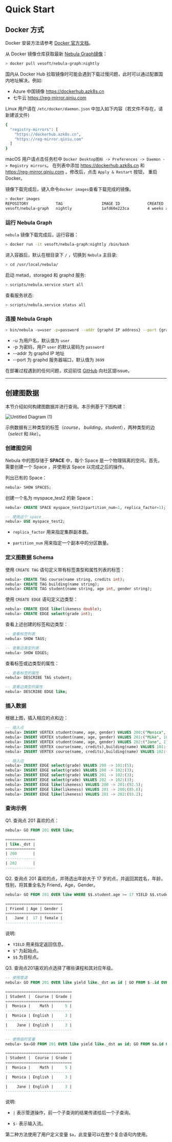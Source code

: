 # Quick Start

## Docker 方式

Docker 安装方法请参考 [Docker 官方文档](https://docs.docker.com/)。

从 Docker 镜像仓库获取最新 [Nebula Graph镜像](https://hub.docker.com/r/vesoft/nebula-graph)：

```sh
> docker pull vesoft/nebula-graph:nightly
```

国内从 Docker Hub 拉取镜像时可能会遇到下载过慢问题，此时可以通过配置国内地址解决。例如:

* Azure 中国镜像 https://dockerhub.azk8s.cn
* 七牛云 https://reg-mirror.qiniu.com

Linux 用户请在 `/etc/docker/daemon.json` 中加入如下内容（若文件不存在，请新建该文件)

```sh
{
  "registry-mirrors": [
    "https://dockerhub.azk8s.cn",
    "https://reg-mirror.qiniu.com"
  ]
}
```

macOS 用户请点击任务栏中 `Docker Desktop图标 -> Preferences -> Daemon -> Registry mirrors`。 在列表中添加 https://dockerhub.azk8s.cn 和 https://reg-mirror.qiniu.com 。修改后，点击 `Apply & Restart` 按钮， 重启Docker。

镜像下载完成后，键入命令`docker images`查看下载完成的镜像。

```sh
> docker images
REPOSITORY            TAG                 IMAGE ID            CREATED             SIZE
vesoft/nebula-graph   nightly             1afd60e223ca        4 weeks ago         401MB
```

### 运行 Nebula Graph

`nebula` 镜像下载完成后，运行容器：

```sh
> docker run -it vesoft/nebula-graph:nightly /bin/bash
```

进入容器后，默认在根目录下 `/` ，切换到 `Nebula` 主目录:

```sh
> cd /usr/local/nebula/
```

启动 metad，storaged 和 graphd 服务:

```sh
> scripts/nebula.service start all
```

查看服务状态:

```sh
> scripts/nebula.service status all
```
### 连接 Nebula Graph

```sh
> bin/nebula -u=user -p=password --addr {graphd IP address} --port {graphd listening port}
```

* -u 为用户名，默认值为 `user`
* -p 为密码，用户 `user` 的默认密码为 `password` 
* --addr 为 graphd IP 地址
* --port 为 graphd 服务器端口，默认值为 `3699`

在部署过程遇到的任何问题，欢迎前往 [GitHub](https://github.com/vesoft-inc/nebula/issues) 向社区提issue。

---

## 创建图数据

本节介绍如何构建图数据并进行查询。本示例基于下图构建：

![Untitled Diagram (1)](https://user-images.githubusercontent.com/51590253/60649144-0774c980-9e74-11e9-86d6-bad1653e70ba.png)

示例数据有三种类型的标签（_course_， _building_，_student_），两种类型的边（_select_ 和 _like_）。

<!--
，其 Schema 为：

```json
{
   "tags":{
      "course":[
         "name: string",
         "credits: integer"
      ],
      "building":[
         "name: string"
      ],
      "student":[
         "name: string",
         "age: integer",
         "gender: string"
      ]
   },
   "edges":{
      "select":[
         "grade: integer"
      ],
      "like":[
         "likeness: double"
      ]
   }
}
```
-->

### 创建图空间

Nebula 中的图存储于 **SPACE** 中，每个 Space 是一个物理隔离的空间。首先，需要创建一个 Space ，并使用该 Space 以完成之后的操作。

列出已有的 Space：

```SQL
nebula> SHOW SPACES;
```

创建一个名为 myspace_test2 的新 Space：

```SQL
nebula> CREATE SPACE myspace_test2(partition_num=1, replica_factor=1);

-- 使用这个 space
nebula> USE myspace_test2;
```

- `replica_factor` 用来指定集群副本数。

- `partition_num` 用来指定一个副本中的分区数量。

### 定义图数据 Schema

使用 `CREATE TAG` 语句定义带有标签类型和属性列表的标签：

```SQL
nebula> CREATE TAG course(name string, credits int);
nebula> CREATE TAG building(name string);
nebula> CREATE TAG student(name string, age int, gender string);
```

使用 `CREATE EDGE` 语句定义边类型：

```SQL
nebula> CREATE EDGE like(likeness double);
nebula> CREATE EDGE select(grade int);
```

查看上述创建的标签和边类型：

```SQL
-- 查看标签列表
nebula> SHOW TAGS;

-- 查看边类型列表
nebula> SHOW EDGES;
```

查看标签或边类型的属性：

```SQL
-- 查看标签的属性
nebula> DESCRIBE TAG student;

-- 查看边类型的属性
nebula> DESCRIBE EDGE like;
```


### 插入数据

根据上图，插入相应的点和边：

```SQL
-- 插入点
nebula> INSERT VERTEX student(name, age, gender) VALUES 200:("Monica", 16, "female");
nebula> INSERT VERTEX student(name, age, gender) VALUES 201:("Mike", 18, "male");
nebula> INSERT VERTEX student(name, age, gender) VALUES 202:("Jane", 17, "female");
nebula> INSERT VERTEX course(name, credits),building(name) VALUES 101:("Math", 3, "No5");
nebula> INSERT VERTEX course(name, credits),building(name) VALUES 102:("English", 6, "No11");

-- 插入边
nebula> INSERT EDGE select(grade) VALUES 200 -> 101:(5);
nebula> INSERT EDGE select(grade) VALUES 200 -> 102:(3);
nebula> INSERT EDGE select(grade) VALUES 201 -> 102:(3);
nebula> INSERT EDGE select(grade) VALUES 202 -> 102:(3);
nebula> INSERT EDGE like(likeness) VALUES 200 -> 201:(92.5);
nebula> INSERT EDGE like(likeness) VALUES 201 -> 200:(85.6);
nebula> INSERT EDGE like(likeness) VALUES 201 -> 202:(93.2);
```

### 查询示例

Q1. 查询点 201 喜欢的点：

```SQL
nebula> GO FROM 201 OVER like;

=============
| like._dst |
=============
| 200       |
-------------
| 202       |
-------------
```

Q2. 查询点 201 喜欢的点，并筛选出年龄大于 17 岁的点，并返回其姓名，年龄，性别，将其重全名为 Friend，Age，Gender。

```SQL
nebula> GO FROM 201 OVER like WHERE $$.student.age >= 17 YIELD $$.student.name AS Friend, $$.student.age AS Age, $$.student.gender AS Gender;

=========================
| Friend | Age | Gender |
=========================
|   Jane |  17 | female |
-------------------------
```

说明:

* `YIELD` 用来指定返回信息。
* `$^` 为起始点。
* `$$` 为目标点。

Q3. 查询点201喜欢的点选择了哪些课程和其对应年级。

```SQL
-- 使用管道
nebula> GO FROM 201 OVER like yield like._dst as id | GO FROM $-.id OVER select YIELD $^.student.name AS Student, $$.course.name AS Course, select.grade AS Grade;

=============================
| Student |  Course | Grade |
=============================
|  Monica |    Math |     5 |
-----------------------------
|  Monica | English |     3 |
-----------------------------
|    Jane | English |     3 |
-----------------------------

-- 使用临时变量
nebula> $a=GO FROM 201 OVER like yield like._dst as id; GO FROM $a.id OVER select YIELD $^.student.name AS Student, $$.course.name AS Course, select.grade AS Grade;

=============================
| Student |  Course | Grade |
=============================
|  Monica |    Math |     5 |
-----------------------------
|  Monica | English |     3 |
-----------------------------
|    Jane | English |     3 |
-----------------------------
```

说明:

* `|` 表示管道操作，前一个子查询的结果传递给后一个子查询。

* `$-` 表示输入流。

第二种方法使用了用户定义变量 `$a`，此变量可以在整个复合语句内使用。
